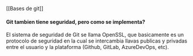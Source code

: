 [[Bases de git]]

#### Git tambien tiene seguridad, pero como se implementa?

El sistema de seguridad de Git se llama OpenSSL, que basicamente es un protocolo de seguridad en la cual se intercambia llavas publicas y privadas entre el usuario y la plataforma (Github, GitLab, AzureDevOps, etc).